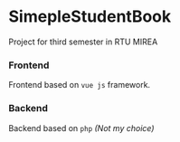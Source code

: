 # SimepleStudentBook

Project for third semester in RTU MIREA

### Frontend

Frontend based on `vue js` framework.

### Backend

Backend based on `php` *(Not my choice)* 

